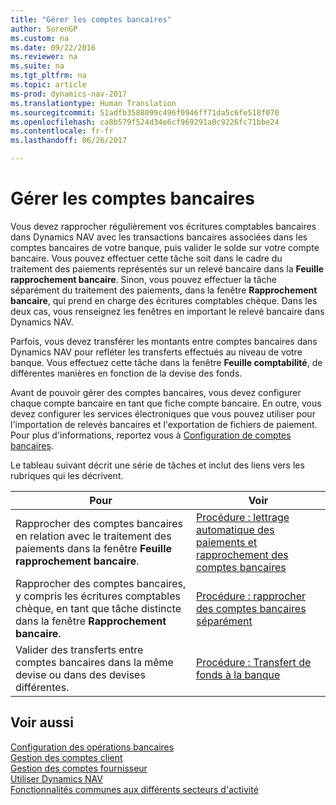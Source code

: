 ```yaml
---
title: "Gérer les comptes bancaires"
author: SorenGP
ms.custom: na
ms.date: 09/22/2016
ms.reviewer: na
ms.suite: na
ms.tgt_pltfrm: na
ms.topic: article
ms-prod: dynamics-nav-2017
ms.translationtype: Human Translation
ms.sourcegitcommit: 51adfb3588099c496f0946ff71da5c6fe518f070
ms.openlocfilehash: ca8b579f524d34e6cf969291a0c9226fc71bbe24
ms.contentlocale: fr-fr
ms.lasthandoff: 06/26/2017

---
```


# <a name="manage-bank-accounts"></a>Gérer les comptes bancaires
Vous devez rapprocher régulièrement vos écritures comptables bancaires dans Dynamics NAV avec les transactions bancaires associées dans les comptes bancaires de votre banque, puis valider le solde sur votre compte bancaire. Vous pouvez effectuer cette tâche soit dans le cadre du traitement des paiements représentés sur un relevé bancaire dans la **Feuille rapprochement bancaire**. Sinon, vous pouvez effectuer la tâche séparément du traitement des paiements, dans la fenêtre **Rapprochement bancaire**, qui prend en charge des écritures comptables chèque. Dans les deux cas, vous renseignez les fenêtres en important le relevé bancaire dans Dynamics NAV.

Parfois, vous devez transférer les montants entre comptes bancaires dans Dynamics NAV pour refléter les transferts effectués au niveau de votre banque. Vous effectuez cette tâche dans la fenêtre **Feuille comptabilité**, de différentes manières en fonction de la devise des fonds.

Avant de pouvoir gérer des comptes bancaires, vous devez configurer chaque compte bancaire en tant que fiche compte bancaire. En outre, vous devez configurer les services électroniques que vous pouvez utiliser pour l'importation de relevés bancaires et l'exportation de fichiers de paiement. Pour plus d'informations, reportez vous à [Configuration de comptes bancaires](bank-setup-banking.md).

Le tableau suivant décrit une série de tâches et inclut des liens vers les rubriques qui les décrivent.

|Pour |Voir |
|---|----|
|Rapprocher des comptes bancaires en relation avec le traitement des paiements dans la fenêtre **Feuille rapprochement bancaire**.|[Procédure : lettrage automatique des paiements et rapprochement des comptes bancaires](receivables-apply-payments-auto-reconcile-bank-accounts.md)|
|Rapprocher des comptes bancaires, y compris les écritures comptables chèque, en tant que tâche distincte dans la fenêtre **Rapprochement bancaire**.|[Procédure : rapprocher des comptes bancaires séparément](bank-how-reconcile-bank-accounts-separately.md)|
|Valider des transferts entre comptes bancaires dans la même devise ou dans des devises différentes.|[Procédure : Transfert de fonds à la banque](bank-how-transfer-bank-funds.md)
## <a name="see-also"></a>Voir aussi  
[Configuration des opérations bancaires](bank-setup-banking.md)  
[Gestion des comptes client](receivables-manage-receivables.md)  
[Gestion des comptes fournisseur](payables-manage-payables.md)    
[Utiliser Dynamics NAV](ui-work-product.md)  
[Fonctionnalités communes aux différents secteurs d'activité](ui-across-business-areas.md)

